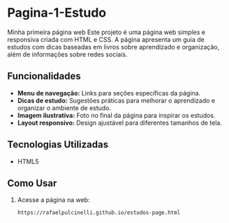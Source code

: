 # Pagina-1-Estudo
Minha primeira página web
Este projeto é uma página web simples e responsiva criada com HTML e CSS. A página apresenta um guia de estudos com dicas baseadas em livros sobre aprendizado e organização, além de informações sobre redes sociais.

## Funcionalidades

- **Menu de navegação:** Links para seções específicas da página.
- **Dicas de estudo:** Sugestões práticas para melhorar o aprendizado e organizar o ambiente de estudo.
- **Imagem ilustrativa:** Foto no final da página para inspirar os estudos.
- **Layout responsivo:** Design ajustável para diferentes tamanhos de tela.

## Tecnologias Utilizadas

- HTML5

## Como Usar

1. Acesse a página na web:
   ```bash
   https://rafaelpulcinelli.github.io/estudos-page.html
